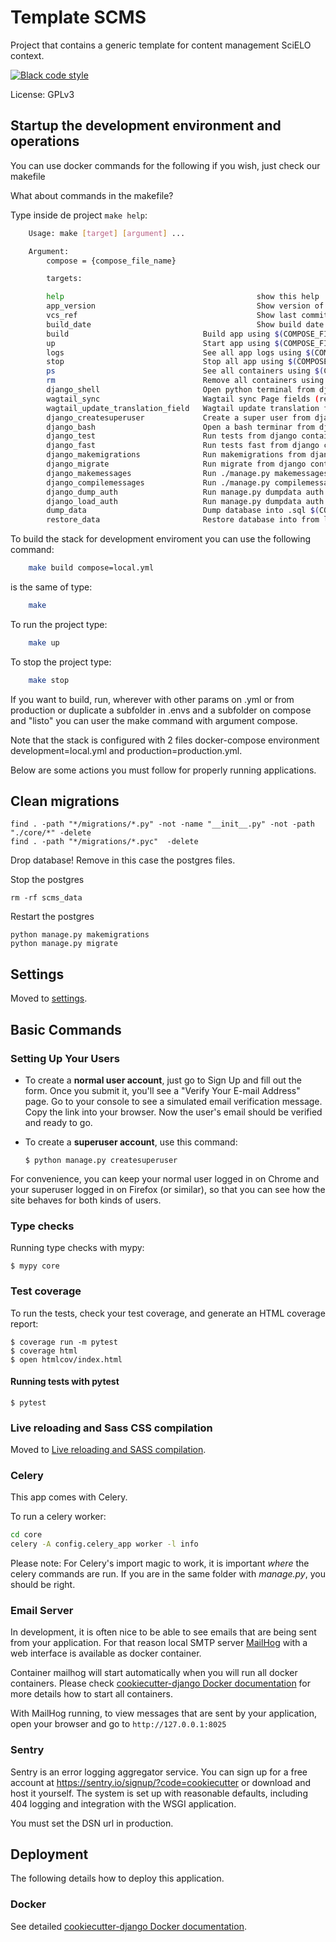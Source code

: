 # Template SCMS

Project that contains a generic template for content management SciELO context.

[![Black code style](https://img.shields.io/badge/code%20style-black-000000.svg)](https://github.com/ambv/black)

License: GPLv3


## Startup the development environment and operations

You can use docker commands for the following if you wish, just check our makefile

What about commands in the makefile?

Type inside de project ```make help```:

```bash
    Usage: make [target] [argument] ...

    Argument:
        compose = {compose_file_name}

        targets:

        help                                           show this help
        app_version                                    Show version of webapp
        vcs_ref                                        Show last commit ref
        build_date                                     Show build date
        build                              Build app using $(COMPOSE_FILE_DEV)
        up                                 Start app using $(COMPOSE_FILE_DEV)
        logs                               See all app logs using $(COMPOSE_FILE_DEV)
        stop                               Stop all app using $(COMPOSE_FILE_DEV)
        ps                                 See all containers using $(COMPOSE_FILE_DEV)
        rm                                 Remove all containers using $(COMPOSE_FILE_DEV)
        django_shell                       Open python terminal from django $(COMPOSE_FILE_DEV)
        wagtail_sync                       Wagtail sync Page fields (repeat every time you add a new language and to update the wagtailcore_page translations) $(COMPOSE_FILE_DEV)
        wagtail_update_translation_field   Wagtail update translation fields, user this command first $(COMPOSE_FILE_DEV)
        django_createsuperuser             Create a super user from django $(COMPOSE_FILE_DEV)
        django_bash                        Open a bash terminar from django container using $(COMPOSE_FILE_DEV)
        django_test                        Run tests from django container using $(COMPOSE_FILE_DEV)
        django_fast                        Run tests fast from django container using $(COMPOSE_FILE_DEV)
        django_makemigrations              Run makemigrations from django container using $(COMPOSE_FILE_DEV)
        django_migrate                     Run migrate from django container using $(COMPOSE_FILE_DEV)
        django_makemessages                Run ./manage.py makemessages $(COMPOSE_FILE_DEV)
        django_compilemessages             Run ./manage.py compilemessages $(COMPOSE_FILE_DEV)
        django_dump_auth                   Run manage.py dumpdata auth --indent=2 $(COMPOSE_FILE_DEV)
        django_load_auth                   Run manage.py dumpdata auth --indent=2 $(COMPOSE_FILE_DEV)
        dump_data                          Dump database into .sql $(COMPOSE_FILE_DEV)
        restore_data                       Restore database into from latest.sql file $(COMPOSE_FILE_DEV)

```

To build the stack for development enviroment you can use the following command:

```bash
    make build compose=local.yml
```

is the same of type:

```bash
    make
```

To run the project type:

```bash
    make up
```

To stop the project type:

```bash
    make stop
```

If you want to build, run, wherever with other params on .yml or from production or duplicate a subfolder in .envs and a subfolder on compose and "listo" you can user the make command with argument compose.

Note that the stack is configured with 2 files docker-compose environment development=local.yml and production=production.yml.

Below are some actions you must follow for properly running applications.

## Clean migrations

```
find . -path "*/migrations/*.py" -not -name "__init__.py" -not -path "./core/*" -delete
find . -path "*/migrations/*.pyc"  -delete
```

Drop database! Remove in this case the postgres files.

Stop the postgres

```
rm -rf scms_data
```

Restart the postgres

```
python manage.py makemigrations
python manage.py migrate
```

## Settings

Moved to [settings](http://cookiecutter-django.readthedocs.io/en/latest/settings.html).

## Basic Commands

### Setting Up Your Users

-   To create a **normal user account**, just go to Sign Up and fill out the form. Once you submit it, you'll see a "Verify Your E-mail Address" page. Go to your console to see a simulated email verification message. Copy the link into your browser. Now the user's email should be verified and ready to go.

-   To create a **superuser account**, use this command:

        $ python manage.py createsuperuser

For convenience, you can keep your normal user logged in on Chrome and your superuser logged in on Firefox (or similar), so that you can see how the site behaves for both kinds of users.

### Type checks

Running type checks with mypy:

    $ mypy core

### Test coverage

To run the tests, check your test coverage, and generate an HTML coverage report:

    $ coverage run -m pytest
    $ coverage html
    $ open htmlcov/index.html

#### Running tests with pytest

    $ pytest

### Live reloading and Sass CSS compilation

Moved to [Live reloading and SASS compilation](https://cookiecutter-django.readthedocs.io/en/latest/developing-locally.html#sass-compilation-live-reloading).

### Celery

This app comes with Celery.

To run a celery worker:

``` bash
cd core
celery -A config.celery_app worker -l info
```

Please note: For Celery's import magic to work, it is important *where* the celery commands are run. If you are in the same folder with *manage.py*, you should be right.

### Email Server

In development, it is often nice to be able to see emails that are being sent from your application. For that reason local SMTP server [MailHog](https://github.com/mailhog/MailHog) with a web interface is available as docker container.

Container mailhog will start automatically when you will run all docker containers.
Please check [cookiecutter-django Docker documentation](http://cookiecutter-django.readthedocs.io/en/latest/deployment-with-docker.html) for more details how to start all containers.

With MailHog running, to view messages that are sent by your application, open your browser and go to `http://127.0.0.1:8025`

### Sentry

Sentry is an error logging aggregator service. You can sign up for a free account at <https://sentry.io/signup/?code=cookiecutter> or download and host it yourself.
The system is set up with reasonable defaults, including 404 logging and integration with the WSGI application.

You must set the DSN url in production.

## Deployment

The following details how to deploy this application.

### Docker

See detailed [cookiecutter-django Docker documentation](http://cookiecutter-django.readthedocs.io/en/latest/deployment-with-docker.html).
